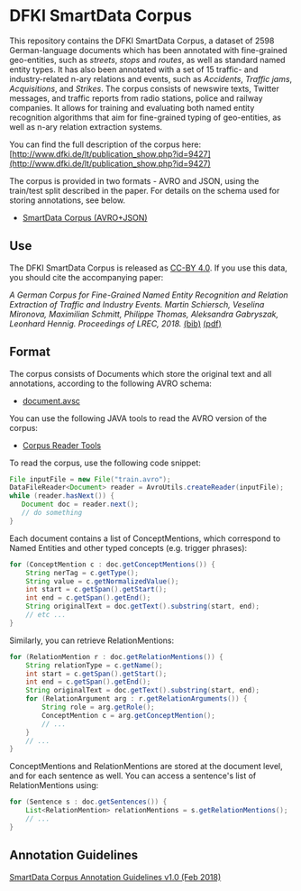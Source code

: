 # DFKI SmartData Corpus

This repository contains the DFKI SmartData Corpus, a dataset of 2598 German-language documents which has been annotated with fine-grained geo-entities, such as _streets_, _stops_ and _routes_, as well as standard named entity types. It has also been annotated with a set of 15 traffic- and industry-related n-ary relations and events, such as _Accidents_, _Traffic jams_, _Acquisitions_, and _Strikes_. The corpus consists of newswire texts, Twitter messages, and traffic reports from radio stations, police and railway companies. It allows for training and evaluating both named entity recognition algorithms that aim for fine-grained typing of geo-entities, as well as n-ary relation extraction systems.

You can find the full description of the corpus here: [http://www.dfki.de/lt/publication_show.php?id=9427](http://www.dfki.de/lt/publication_show.php?id=9427)

The corpus is provided in two formats - AVRO and JSON, using the train/test split described in the paper. For details on the schema used for storing annotations, see below.

 * [SmartData Corpus (AVRO+JSON)](v1.0-20180119/)

## Use
The DFKI SmartData Corpus is released as [CC-BY 4.0](https://creativecommons.org/licenses/by/4.0/). If you use this data, you should cite the accompanying paper:

_A German Corpus for Fine-Grained Named Entity Recognition and Relation Extraction of Traffic and Industry Events. Martin Schiersch, Veselina Mironova, Maximilian Schmitt, Philippe Thomas, Aleksandra Gabryszak, Leonhard Hennig. Proceedings of LREC, 2018._ [(bib)](paper.bib) [(pdf)](http://www.dfki.de/web/forschung/iwi/publikationen/renameFileForDownload?filename=lrec_smartdata_corpus.pdf&file_id=uploads_3520)


## Format

The corpus consists of Documents which store the original text and all annotations, according to the following AVRO schema:

 * [document.avsc](document.avsc)

You can use the following JAVA tools to read the AVRO version of the corpus:

 * [Corpus Reader Tools](sdw-tools-1.0-SNAPSHOT.jar)

To read the corpus, use the following code snippet:

   ```java
   File inputFile = new File("train.avro");
   DataFileReader<Document> reader = AvroUtils.createReader(inputFile);
   while (reader.hasNext()) {
      Document doc = reader.next();
      // do something
   }

   ```

Each document contains a list of ConceptMentions, which correspond to Named Entities and other typed concepts (e.g. trigger phrases):

   ```java
   for (ConceptMention c : doc.getConceptMentions()) {
       String nerTag = c.getType();
       String value = c.getNormalizedValue();
       int start = c.getSpan().getStart();
       int end = c.getSpan().getEnd();
       String originalText = doc.getText().substring(start, end);
       // etc ...
   }
   ```

Similarly, you can retrieve RelationMentions:

   ```java
   for (RelationMention r : doc.getRelationMentions()) {
       String relationType = c.getName();
       int start = c.getSpan().getStart();
       int end = c.getSpan().getEnd();
       String originalText = doc.getText().substring(start, end);
       for (RelationArgument arg : r.getRelationArguments()) {
           String role = arg.getRole();
           ConceptMention c = arg.getConceptMention();
           // ...
       }
       // ...
   }
   ```

ConceptMentions and RelationMentions are stored at the document level, and for each sentence as well. You can access a sentence's list of RelationMentions using:

   ```java
   for (Sentence s : doc.getSentences()) {
       List<RelationMention> relationMentions = s.getRelationMentions();
       // ...
   }
   ```



## Annotation Guidelines

[SmartData Corpus Annotation Guidelines v1.0 (Feb 2018)](downloads/SmartData_Corpus_Annotation_Guidelines_Feb_2018_v1.0.pdf)

